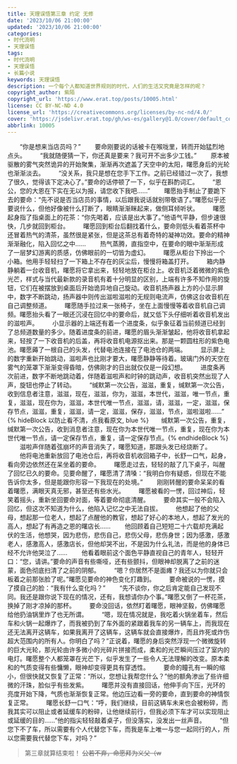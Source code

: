 ```yaml
---
title: 天理误悟第三章 约定 无修
date: '2023/10/06 21:00:00'
updated: '2023/10/06 21:00:00'
categories: 
- 时代流明
- 天理误悟
tags:
- 时代流明
- 天理误悟
- 长篇小说
keywords: 天理误悟
description: 一个每个人都知道世界规则的时代，人们的生活又究竟是怎样的呢？
copyright_author: 紫陌
copyright_url: 'https://www.erat.top/posts/10005.html'
license: CC BY-NC-ND 4.0
license_url: 'https://creativecommons.org/licenses/by-nc-nd/4.0/'
cover: 'https://jsdelivr.erat.top/gh/ws-es/gallery@1.0/cover/default_cover_116.webp'
abbrlink: 10005
---
```

　　“你是想来当店员吗？”
　　要命刚要说的话被卡在喉咙里，转而开始猛烈地点头。
　　“我就随便猜一下，你还真是要来？我可开不出多少工钱。”
　　原本被驱散的雾气突然诡异的开始聚集，渐渐再次遮盖了天空中的太阳，曙愿身后的光轮也渐渐淡去。
　　“没关系，我只是想在您手下工作。之前已经错过一次了，我想了很久，觉得该下定决心了。”要命的话停顿了一下，似乎在斟酌词汇。
　　“恩公，您的大恩在下实在无以为报，请您收下我吧……”
　　曙愿抬手制止了要跪下去的要命：“先不说是否当店员的事情，以后跟我说话就别带敬语了。”曙愿似乎还要说什么，但他好像被什么打断了，眼睛渐渐眯起来，做侧耳倾听状。
　　曙愿起身指了指桌面上的花茶：“你先喝着，应该是出大事了。”他语气平静，但步速很快，几步就回到柜台。
　　曙愿回到柜台后翻找着什么，要命则低头看着茶杯中还冒着热气的清茶，虽然很是紧张，但是这茶总有着奇特的凝神功效。要命的精神渐渐融化，陷入回忆之中……
　　热气蒸腾，直指空中，在要命的眼中渐渐形成了一层梦幻游离的质感，仿佛眼前的一切皆为虚幻。
　　曙愿从柜台下拎出一个小箱。他用手轻轻扫了一下箱上不存在的灰尘后，慢慢将箱盖打开。
　　箱内静静躺着一台收音机，曙愿将它拿出来，轻轻地放在柜台上。收音机泛着微微的紫色光芒，样式与当代最新款的录音机有着十分明显的区别，上端有许多不知作用的旋钮，它们在被摆放到桌面后开始诡异地自己旋动。收音机扬声器上方的小显示屏中，数字不断跳动，扬声器中则传出滋啦滋啦的无规则电流声，仿佛这台收音机在自己调整频道。
　　曙愿随手拉过来一张椅子，坐在上面慢慢等着收音机自己调频。曙愿抬头看了一眼还沉浸在回忆中的要命后，就又低下头仔细听着收音机发出的滋啦声。
　　小显示器的上端还有着一个进度条，似乎象征着当前频道已经到了总频道数量的多少。随着进度条的前进，曙愿的眉头渐渐皱起，他将收音机拿起来，轻按了一下收音机的后盖，再将收音机电源抠出来。那是一颗圆柱形的紫色电池。曙愿薅了一根自己的头发，代替电池连接在了电池仓的两端。
　　显示屏上的数字重新开始跳动，滋啦声也比刚才要大，曙愿静静等待着。玻璃门外的天空在雾气的笼罩下渐渐变得昏暗，仿佛刚才的日出就仅仅是一段幻想。
　　进度条再次前进，数字不断地跳动着，伴随着滋啦声和时钟的跳动声，收音机突然出现了人声，旋钮也停止了转动。
　　“缄默第一次公告，滋滋，重复，缄默第一次公告，收到信息者注意，滋滋，现在，滋滋，你为，滋滋，本世代，滋滋，唯一节点，重复，滋滋，现在你为，滋滋，本世代唯一节点，滋滋，请，滋滋，一定，滋滋，保存节点，滋滋，重复，滋滋，请一定，滋滋，保存，滋滋，节点，滋啦滋啦……”
{% hideBlock 以防止看不清，点我看原文, blue %}　　缄默第一次公告，重复，缄默第一次公告，收到消息者注意，现在你为本世代唯一节点，重复，现在你为本世代唯一节点，请一定保存节点，重复，请一定保存节点。{% endhideBlock %}
　　滋啦声伴随着弦崩坏的声音消失了，曙愿知道，那跟头发已经烧断了。
　　他将电池重新放回了电池仓后，再将收音机收回箱子中，长舒一口气，起身，看向旁边依然还在呆坐着的要命。
　　曙愿走过去，轻轻的敲了几下桌子，叫醒了回忆已久的要命。见要命醒了，曙愿清了清嗓：“我明白你有疑惑，但现在不能告诉你太多，但是能跟你形容一下我现在的处境。”
　　刚刚转醒的要命呆呆的看着曙愿，满眼天真无邪，甚至还有些水光。
　　曙愿被看的一愣，回过神后，轻笑着摇头，重新坐回要命对面，等着要命彻底清醒。
　　要命其实一般不会陷入回忆，但这次不知道为什么，他陷入记忆之中无法自拔。
　　他想起了他的父母，想起那一位老人，想起了点醒他的教官，想起了好心的本地人，想起了发光的高人，想起了有再造之恩的曙店长……
　　他回顾着自己短短二十六载却充满起伏的生活，他想哭，因为悲伤，悲伤自己，悲伤父母，悲伤身世；因为感激，感激老人，感激高人，感激店长，但他却哭不出，不是因为什么礼法，而是他的身体已经不允许他哭泣了……
　　他看着眼前这个面色平静直视自己的青年人，轻轻开口：“您，请讲。”要命的声音有些嘶哑，还有些颤抖，但眼神却脱离了之前的迷蒙，面色彻底扫清了之前的阴郁。
　　“嗯？你居然不是面瘫？我还以为你就只会板着之前那张脸了呢。”曙愿见要命的神色变化打趣到。
　　要命被说的一愣，摸了摸自己的脸：“我有什么变化吗？”
　　“先不谈你，你之后肯定能自己发现不同。我还是跟你说下现在的情况，还有，我想请你办个事。”曙愿又倒了一杯花茶，换掉了刚才凉掉的那杯。
　　要命没回话，依然盯着曙愿，眼神坚毅，仿佛曙愿给他扔油锅里炸了也无所谓。
　　“嗯，现在情况就是，我吃着火锅坐着车，然后车和火锅一起爆炸了，而我被扔到了车外面的紧跟着我车的另一辆车上，而我现在还无法离开这辆车，如果我离开了这辆车，这辆车就会直接爆炸，而且炸死或炸伤超大范围内的所有人。你明白了吗？”正说着，曙愿的身后突然浮现一个微微旋转的巨大光轮，那光轮由许多微小的光碎片拼接而成，柔和的光芒瞬间压过了室内的电灯。曙愿整个人都笼罩在光芒下，似乎发生了一些令人无法理解的改变。原本柔和的气质变得有些慵懒，眼神却变得更具有穿透性。
　　要命的瞳孔有一瞬的缩小，但很快就又恢复了正常：“所以，您想让我帮您什么？”他的额角渗出了些许细微的汗珠，脸似乎有些发紫。
　　曙愿并没有直接回话，他伸手向下压，光环的亮度开始下降，气质也渐渐恢复正常。他边压边看一旁的要命，直到要命的神情恢复正常。
　　曙愿长舒一口气：“呼，我们继续，目前这辆车未来也会被粉碎，而我其实可以阻止或者延缓车的粉碎，让他继续前行，但我必须下车才可以实现阻止或延缓的目的……”他的指尖轻轻敲着桌子，但没落实，没发出一丝声音。
　　“但您下不了车，所以需要有个人代替您下车，而我是车上唯一与您一起同行的人，所以您需要我代替您下车，对吗？”

> 第三章就算结束啦！
> ~~公若不弃，命愿拜为义父（w~~